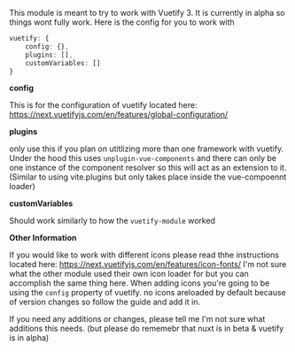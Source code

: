 This module is meant to try to work with Vuetify 3. It is currently in alpha so things wont fully work. Here is the config for you to work with

```ts
vuetify: {
    config: {},
    plugins: [],
    customVariables: []
}
```

**config**

This is for the configuration of vuetify located here: 
https://next.vuetifyjs.com/en/features/global-configuration/

**plugins**

only use this if you plan on utitlizing more than one framework with vuetify. Under the hood this uses `unplugin-vue-components` and there can only be one instance of the component resolver so this will act as an extension to it.
(Similar to using vite.plugins but only takes place inside the vue-compoennt loader)

**customVariables**

Should work similarly to how the `vuetify-module` worked


**Other Information**

If you would like to work with different icons please read thhe instructions located here: https://next.vuetifyjs.com/en/features/icon-fonts/ I'm not sure what the other module used their own icon loader for but you can accomplish the same thing here. When adding icons you're going to be using the `config` property of vuetify. no icons areloaded by default because of version changes so follow the guide and add it in.

If you need any additions or changes, please tell me I'm not sure what additions this needs. (but please do rememebr that nuxt is in beta & vuetify is in alpha)